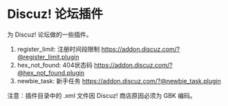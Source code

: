 # Discuz! 论坛插件

为 Discuz! 论坛做的一些插件。

1. register_limit: 注册时间段限制 https://addon.discuz.com/?@register_limit.plugin
2. hex_not_found: 404状态码 https://addon.discuz.com/?@hex_not_found.plugin
3. newbie_task: 新手任务 https://addon.discuz.com/?@newbie_task.plugin

注意：插件目录中的 .xml 文件因 Discuz! 商店原因必须为 GBK 编码。
